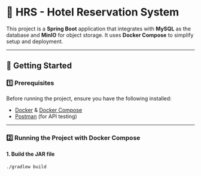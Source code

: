 # 🏨 HRS - Hotel Reservation System

This project is a **Spring Boot** application that integrates with **MySQL** as the database and **MinIO** for object storage. It uses **Docker Compose** to simplify setup and deployment.

---

## 🚀 Getting Started

### 1️⃣ Prerequisites

Before running the project, ensure you have the following installed:

- [Docker](https://docs.docker.com/get-docker/) & [Docker Compose](https://docs.docker.com/compose/install/)
- [Postman](https://www.postman.com/) (for API testing)

---

### 2️⃣ Running the Project with Docker Compose

#### **1. Build the JAR file**
```sh
./gradlew build
